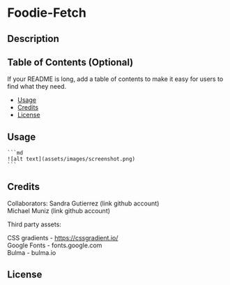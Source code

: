 # Foodie-Fetch

## Description


## Table of Contents (Optional)

If your README is long, add a table of contents to make it easy for users to find what they need.

- [Usage](#usage)
- [Credits](#credits)
- [License](#license)

## Usage


    ```md
    ![alt text](assets/images/screenshot.png)
    ```

## Credits

Collaborators:
Sandra Gutierrez (link github account)  
Michael Muniz (link github account)  

Third party assets:  
  
CSS gradients - https://cssgradient.io/  
Google Fonts - fonts.google.com  
Bulma - bulma.io


## License


